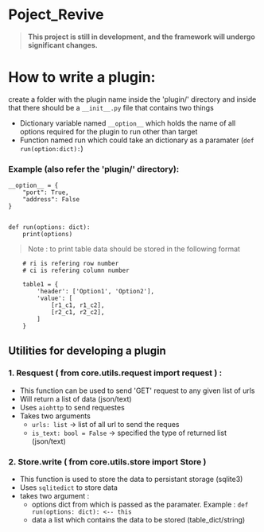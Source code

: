 # Poject_Revive

> **This project is still in development, and the framework will undergo significant changes.**


# How to write a plugin:

create a folder with the plugin name inside the 'plugin/' directory and inside that there should be a `__init__.py` file that contains two things 


* Dictionary variable named `__option__` which holds the name of all options required for the plugin to run other than target 
* Function named run which could take an dictionary as a paramater  (`def run(option:dict):`)

 
### Example (also refer the 'plugin/' directory):
```
__option__ = {
    "port": True,
    "address": False
}


def run(options: dict):
    print(options)

```
> Note : to print table data should be stored in the following format
```python3
    # ri is refering row number 
    # ci is refering column number 

    table1 = {
        'header': ['Option1', 'Option2'],
        'value': [
            [r1_c1, r1_c2],
            [r2_c1, r2_c2],
        ]
    }
```

## Utilities for developing a plugin 

### 1. **Resquest** ( from core.utils.request import request ) :
  * This function can be used to send 'GET' request to any given list of urls 
  * Will return a list of data (json/text) 
  * Uses `aiohttp` to send requestes 
  * Takes two arguments
    *  `urls: list` -> list of all url to send the reques
    *  `is_text: bool = False` -> specified the type of returned list (json/text)

### 2. **Store.write** ( from core.utils.store import Store )
*  This function is used to store the data to persistant storage (sqlite3)
*  Uses `sqlitedict` to store data 
*  takes two argument :
   *  options dict from which is passed as the paramater. Example : `def run(options: dict): <-- this`
   *  data a list which contains the data to be stored (table_dict/string)
  
